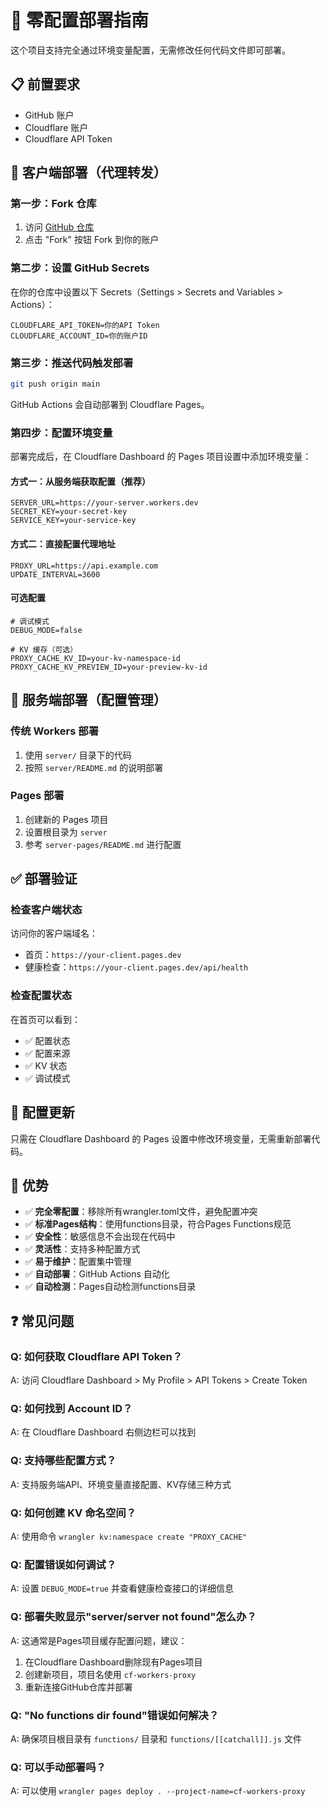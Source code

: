 # 🚀 零配置部署指南

这个项目支持完全通过环境变量配置，无需修改任何代码文件即可部署。

## 📋 前置要求

- GitHub 账户
- Cloudflare 账户
- Cloudflare API Token

## 🎯 客户端部署（代理转发）

### 第一步：Fork 仓库

1. 访问 [GitHub 仓库](https://github.com/Await-d/cloudflare-workers-proxy)
2. 点击 "Fork" 按钮 Fork 到你的账户

### 第二步：设置 GitHub Secrets

在你的仓库中设置以下 Secrets（Settings > Secrets and Variables > Actions）：

```
CLOUDFLARE_API_TOKEN=你的API Token
CLOUDFLARE_ACCOUNT_ID=你的账户ID
```

### 第三步：推送代码触发部署

```bash
git push origin main
```

GitHub Actions 会自动部署到 Cloudflare Pages。

### 第四步：配置环境变量

部署完成后，在 Cloudflare Dashboard 的 Pages 项目设置中添加环境变量：

#### 方式一：从服务端获取配置（推荐）

```
SERVER_URL=https://your-server.workers.dev
SECRET_KEY=your-secret-key
SERVICE_KEY=your-service-key
```

#### 方式二：直接配置代理地址

```
PROXY_URL=https://api.example.com
UPDATE_INTERVAL=3600
```

#### 可选配置

```
# 调试模式
DEBUG_MODE=false

# KV 缓存（可选）
PROXY_CACHE_KV_ID=your-kv-namespace-id
PROXY_CACHE_KV_PREVIEW_ID=your-preview-kv-id
```

## 🔧 服务端部署（配置管理）

### 传统 Workers 部署

1. 使用 `server/` 目录下的代码
2. 按照 `server/README.md` 的说明部署

### Pages 部署

1. 创建新的 Pages 项目
2. 设置根目录为 `server`
3. 参考 `server-pages/README.md` 进行配置

## ✅ 部署验证

### 检查客户端状态

访问你的客户端域名：

- 首页：`https://your-client.pages.dev`
- 健康检查：`https://your-client.pages.dev/api/health`

### 检查配置状态

在首页可以看到：

- ✅ 配置状态
- ✅ 配置来源
- ✅ KV 状态
- ✅ 调试模式

## 🔄 配置更新

只需在 Cloudflare Dashboard 的 Pages 设置中修改环境变量，无需重新部署代码。

## 🎉 优势

- ✅ **完全零配置**：移除所有wrangler.toml文件，避免配置冲突
- ✅ **标准Pages结构**：使用functions目录，符合Pages Functions规范
- ✅ **安全性**：敏感信息不会出现在代码中
- ✅ **灵活性**：支持多种配置方式
- ✅ **易于维护**：配置集中管理
- ✅ **自动部署**：GitHub Actions 自动化
- ✅ **自动检测**：Pages自动检测functions目录

## ❓ 常见问题

### Q: 如何获取 Cloudflare API Token？

A: 访问 Cloudflare Dashboard > My Profile > API Tokens > Create Token

### Q: 如何找到 Account ID？

A: 在 Cloudflare Dashboard 右侧边栏可以找到

### Q: 支持哪些配置方式？

A: 支持服务端API、环境变量直接配置、KV存储三种方式

### Q: 如何创建 KV 命名空间？

A: 使用命令 `wrangler kv:namespace create "PROXY_CACHE"`

### Q: 配置错误如何调试？

A: 设置 `DEBUG_MODE=true` 并查看健康检查接口的详细信息

### Q: 部署失败显示"server/server not found"怎么办？

A: 这通常是Pages项目缓存配置问题，建议：

1. 在Cloudflare Dashboard删除现有Pages项目
2. 创建新项目，项目名使用 `cf-workers-proxy`
3. 重新连接GitHub仓库并部署

### Q: "No functions dir found"错误如何解决？

A: 确保项目根目录有 `functions/` 目录和 `functions/[[catchall]].js` 文件

### Q: 可以手动部署吗？

A: 可以使用 `wrangler pages deploy . --project-name=cf-workers-proxy`
